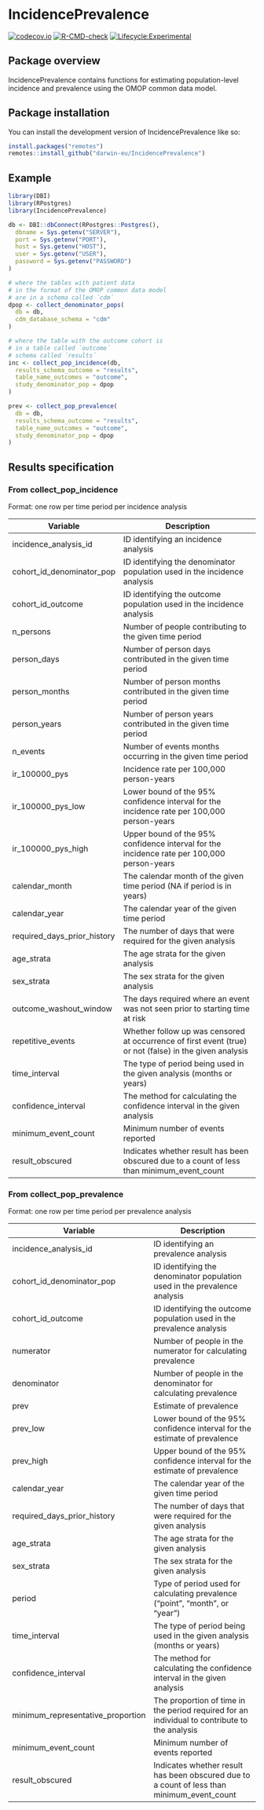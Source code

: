 
<!-- README.md is generated from README.Rmd. Please edit that file -->

# IncidencePrevalence

<!-- badges: start -->

[![codecov.io](https://codecov.io/github/darwin-eu/IncidencePrevalence/coverage.svg?branch=main)](https://codecov.io/github/darwin-eu/IncidencePrevalence?branch=main)
[![R-CMD-check](https://github.com/darwin-eu/IncidencePrevalence/workflows/R-CMD-check/badge.svg)](https://github.com/darwin-eu/IncidencePrevalence/actions)
[![Lifecycle:Experimental](https://img.shields.io/badge/Lifecycle-Experimental-339999)](https://www.tidyverse.org/lifecycle/#experimental)
<!-- badges: end -->

## Package overview

IncidencePrevalence contains functions for estimating population-level
incidence and prevalence using the OMOP common data model.

## Package installation

You can install the development version of IncidencePrevalence like so:

``` r
install.packages("remotes")
remotes::install_github("darwin-eu/IncidencePrevalence")
```

## Example

``` r
library(DBI)
library(RPostgres)
library(IncidencePrevalence)

db <- DBI::dbConnect(RPostgres::Postgres(),
  dbname = Sys.getenv("SERVER"),
  port = Sys.getenv("PORT"),
  host = Sys.getenv("HOST"),
  user = Sys.getenv("USER"),
  password = Sys.getenv("PASSWORD")
)

# where the tables with patient data
# in the format of the OMOP common data model 
# are in a schema called ´cdm´ 
dpop <- collect_denominator_pops(
  db = db,
  cdm_database_schema = "cdm"
)

# where the table with the outcome cohort is 
# in a table called ´outcome´
# schema called ´results´
inc <- collect_pop_incidence(db,
  results_schema_outcome = "results",
  table_name_outcomes = "outcome",
  study_denominator_pop = dpop
)

prev <- collect_pop_prevalence(
  db = db,
  results_schema_outcome = "results",
  table_name_outcomes = "outcome",
  study_denominator_pop = dpop
)
```

## Results specification

### From collect_pop_incidence

Format: one row per time period per incidence analysis

| Variable                    | Description                                                                                             |
|-----------------------------|---------------------------------------------------------------------------------------------------------|
| incidence_analysis_id       | ID identifying an incidence analysis                                                                    |
| cohort_id_denominator_pop   | ID identifying the denominator population used in the incidence analysis                                |
| cohort_id_outcome           | ID identifying the outcome population used in the incidence analysis                                    |
| n_persons                   | Number of people contributing to the given time period                                                  |
| person_days                 | Number of person days contributed in the given time period                                              |
| person_months               | Number of person months contributed in the given time period                                            |
| person_years                | Number of person years contributed in the given time period                                             |
| n_events                    | Number of events months occurring in the given time period                                              |
| ir_100000_pys               | Incidence rate per 100,000 person-years                                                                 |
| ir_100000_pys_low           | Lower bound of the 95% confidence interval for the incidence rate per 100,000 person-years              |
| ir_100000_pys_high          | Upper bound of the 95% confidence interval for the incidence rate per 100,000 person-years              |
| calendar_month              | The calendar month of the given time period (NA if period is in years)                                  |
| calendar_year               | The calendar year of the given time period                                                              |
| required_days_prior_history | The number of days that were required for the given analysis                                            |
| age_strata                  | The age strata for the given analysis                                                                   |
| sex_strata                  | The sex strata for the given analysis                                                                   |
| outcome_washout_window      | The days required where an event was not seen prior to starting time at risk                            |
| repetitive_events           | Whether follow up was censored at occurrence of first event (true) or not (false) in the given analysis |
| time_interval               | The type of period being used in the given analysis (months or years)                                   |
| confidence_interval         | The method for calculating the confidence interval in the given analysis                                |
| minimum_event_count         | Minimum number of events reported                                                                       |
| result_obscured             | Indicates whether result has been obscured due to a count of less than minimum_event_count              |

### From collect_pop_prevalence

Format: one row per time period per prevalence analysis

| Variable                          | Description                                                                                   |
|-----------------------------------|-----------------------------------------------------------------------------------------------|
| incidence_analysis_id             | ID identifying an prevalence analysis                                                         |
| cohort_id_denominator_pop         | ID identifying the denominator population used in the prevalence analysis                     |
| cohort_id_outcome                 | ID identifying the outcome population used in the prevalence analysis                         |
| numerator                         | Number of people in the numerator for calculating prevalence                                  |
| denominator                       | Number of people in the denominator for calculating prevalence                                |
| prev                              | Estimate of prevalence                                                                        |
| prev_low                          | Lower bound of the 95% confidence interval for the estimate of prevalence                     |
| prev_high                         | Upper bound of the 95% confidence interval for the estimate of prevalence                     |
| calendar_year                     | The calendar year of the given time period                                                    |
| required_days_prior_history       | The number of days that were required for the given analysis                                  |
| age_strata                        | The age strata for the given analysis                                                         |
| sex_strata                        | The sex strata for the given analysis                                                         |
| period                            | Type of period used for calculating prevalence (“point”, “month”, or “year”)                  |
| time_interval                     | The type of period being used in the given analysis (months or years)                         |
| confidence_interval               | The method for calculating the confidence interval in the given analysis                      |
| minimum_representative_proportion | The proportion of time in the period required for an individual to contribute to the analysis |
| minimum_event_count               | Minimum number of events reported                                                             |
| result_obscured                   | Indicates whether result has been obscured due to a count of less than minimum_event_count    |
